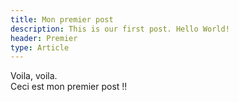```yaml
---
title: Mon premier post
description: This is our first post. Hello World!
header: Premier
type: Article
---
```

Voila, voila.  
Ceci est mon premier post !!
